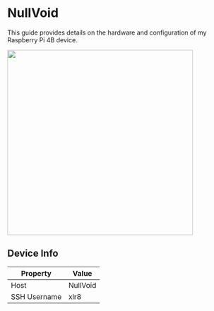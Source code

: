 # NullVoid
This guide provides details on the hardware and configuration of my Raspberry Pi 4B device.

<img src="https://github.com/anukulpandey/nullvoid/assets/62092256/5bdf2c92-c5be-4cea-bf3e-9b5cce4b050e" width=420/>


## Device Info

| Property        | Value                       |
|-----------------|-----------------------------|
| Host            | NullVoid                    |
| SSH Username    | xlr8                        |

